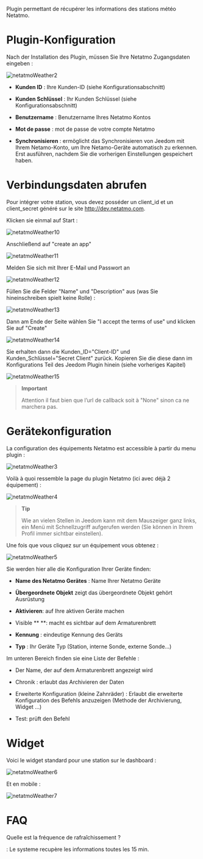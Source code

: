 Plugin permettant de récupérer les informations des stations météo
Netatmo.

Plugin-Konfiguration
=======================

Nach der Installation des Plugin, müssen Sie Ihre Netatmo Zugangsdaten
eingeben :

![netatmoWeather2](./images/netatmoWeather2.png)

-   **Kunden ID** : Ihre Kunden-ID (siehe Konfigurationsabschnitt)

-   **Kunden Schlüssel** : Ihr Kunden Schlüssel (siehe Konfigurationsabschnitt)

-   **Benutzername** : Benutzername Ihres Netatmo Kontos 

-   **Mot de passe** : mot de passe de votre compte Netatmo

-   **Synchronisieren** : ermöglicht das Synchronisieren von Jeedom mit Ihrem 
    Netamo-Konto, um Ihre Netamo-Geräte automatisch zu erkennen.
    Erst ausführen, nachdem Sie die vorherigen Einstellungen gespeichert haben.

Verbindungsdaten abrufen
==========================================

Pour intégrer votre station, vous devez posséder un client\_id et un
client\_secret généré sur le site <http://dev.netatmo.com>.

Klicken sie einmal auf Start :

![netatmoWeather10](./images/netatmoWeather10.png)

Anschließend auf "create an app"

![netatmoWeather11](./images/netatmoWeather11.png)

Melden Sie sich mit Ihrer E-Mail und Passwort an

![netatmoWeather12](./images/netatmoWeather12.png)

Füllen Sie die Felder "Name" und "Description" aus (was Sie hineinschreiben
spielt keine Rolle) :

![netatmoWeather13](./images/netatmoWeather13.png)

Dann am Ende der Seite wählen Sie "I accept the terms of use" und
klicken Sie auf "Create"

![netatmoWeather14](./images/netatmoWeather14.png)

Sie erhalten dann die Kunden_ID="Client-ID" und Kunden_Schlüssel="Secret
Client" zurück. Kopieren Sie die diese dann im Konfigurations Teil des
Jeedom Plugin hinein (siehe vorheriges Kapitel)

![netatmoWeather15](./images/netatmoWeather15.png)

> **Important**
>
> Attention il faut bien que l’url de callback soit à "None" sinon ca ne
> marchera pas.

Gerätekonfiguration
=============================

La configuration des équipements Netatmo est accessible à partir du menu
plugin :

![netatmoWeather3](./images/netatmoWeather3.png)

Voilà à quoi ressemble la page du plugin Netatmo (ici avec déjà 2
équipement) :

![netatmoWeather4](./images/netatmoWeather4.png)

> **Tip**
>
> Wie an vielen Stellen in Jeedom kann mit dem Mauszeiger ganz links, ein
> Menü mit Schnellzugriff aufgerufen werden (Sie können in Ihrem Profil
> immer sichtbar einstellen).  

Une fois que vous cliquez sur un équipement vous obtenez :

![netatmoWeather5](./images/netatmoWeather5.png)

Sie werden hier alle die Konfiguration Ihrer Geräte finden:

-   **Name des Netatmo Gerätes** : Name Ihrer Netatmo Geräte 

-   **Übergeordnete Objekt** zeigt das übergeordnete Objekt gehört
    Ausrüstung

-   **Aktivieren**: auf Ihre aktiven Geräte machen

-   Visible ** **: macht es sichtbar auf dem Armaturenbrett

-   **Kennung** : eindeutige Kennung des Geräts

-   **Typ** : Ihr Geräte Typ (Station, interne Sonde,
    externe Sonde...)

Im unteren Bereich finden sie eine Liste der Befehle :

-   Der Name, der auf dem Armaturenbrett angezeigt wird

-   Chronik : erlaubt das Archivieren der Daten

-   Erweiterte Konfiguration (kleine Zahnräder) : Erlaubt die erweiterte
    Konfiguration des Befehls anzuzeigen (Methode der
    Archivierung, Widget ...)

-   Test: prüft den Befehl

Widget 
======

Voici le widget standard pour une station sur le dashboard :

![netatmoWeather6](./images/netatmoWeather6.png)

Et en mobile :

![netatmoWeather7](./images/netatmoWeather7.png)

FAQ
===

Quelle est la fréquence de rafraîchissement ?

:   Le systeme recupère les informations toutes les 15 min.


